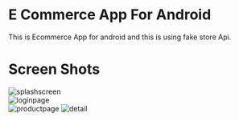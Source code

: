 # E Commerce App For Android
This is Ecommerce App for android and this is using fake store Api.
# Screen Shots 
![splashscreen](https://user-images.githubusercontent.com/74185160/146324706-25273339-0df1-48d4-a832-58d81e7c49a6.jpeg)    
![loginpage](https://user-images.githubusercontent.com/74185160/146325031-b92a0386-29a4-46d0-a117-92bb23379657.jpeg)  
![productpage](https://user-images.githubusercontent.com/74185160/146325320-9fd37997-05c5-45c4-ba56-706aaaaebfd5.jpeg)
![detail](https://user-images.githubusercontent.com/74185160/146325402-645e1064-b18a-41cd-96ec-190f8a9ae230.jpeg)
